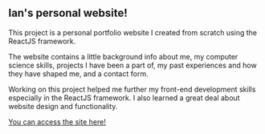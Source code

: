## Ian's personal website!
This project is a personal portfolio website I created from scratch using the ReactJS framework.

The website contains a little background info about me, my computer science skills, projects I
have been a part of, my past experiences and how they have shaped me, and a contact form.

Working on this project helped me further my front-end development skills especially in the 
ReactJS framework. I also learned a great deal about website design and functionality.

[You can access the site here!](https://henscheid.github.io/)

